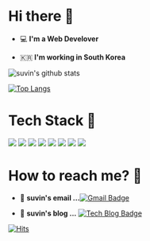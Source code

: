 # Hi there :wave:

 - 💻   **I'm a Web Develover**    

 - 🇰🇷  **I'm working in South Korea**
 
![suvin's github stats](https://github-readme-stats.vercel.app/api?username=suvin-2&show_icons=true)

[![Top Langs](https://github-readme-stats.vercel.app/api/top-langs/?username=suvin-2&layout=compact)](https://github.com/suvin-2/github-readme-stats)



# Tech Stack :muscle:

<img src="https://img.shields.io/badge/Java-007396?style=flat-square&logo=Java&logoColor=white"/></a>
<img src="https://img.shields.io/badge/JavaScript-F7DF1E?style=flat-square&logo=JavaScript&logoColor=white"/></a>
<img src="https://img.shields.io/badge/Spring-6DB33F?style=flat-square&logo=Spring&logoColor=white"/></a>
<img src="https://img.shields.io/badge/Oracle-F80000?style=flat-square&logo=Oracle&logoColor=white"/></a>
<img src="https://img.shields.io/badge/CSS3-1572B6?style=flat-square&logo=CSS3&logoColor=white"/></a>
<img src="https://img.shields.io/badge/HTML5-E34F26?style=flat-square&logo=HTML5&logoColor=white"/></a>
<img src="https://img.shields.io/badge/jQuery-0769AD?style=flat-square&logo=jQuery&logoColor=white"/></a>
<img src="https://img.shields.io/badge/GitHub-181717?style=flat-square&logo=GitHub&logoColor=white"/></a>



# How to reach me? 🤔

- 📮  **suvin's email ...**[![Gmail Badge](https://img.shields.io/badge/Gmail-d14836?style=flat-square&logo=Gmail&logoColor=white&link=mailto:lsbinnn7@gmail.com)](mailto:lsbinnn7@gmail.com)

- 📒  **suvin's blog ...** [![Tech Blog Badge](http://img.shields.io/badge/-Tech%20blog-black?style=flat-square&logo=blogger&logoColor=white&link=https://dailymao.tistory.com/)](https://dailymao.tistory.com/)


[![Hits](https://hits.seeyoufarm.com/api/count/incr/badge.svg?url=https%3A%2F%2Fgithub.com%2Fsuvin-2%2Fhit-counter&count_bg=%2379C83D&title_bg=%23555555&icon=&icon_color=%23E7E7E7&title=hits&edge_flat=false)](https://hits.seeyoufarm.com)
